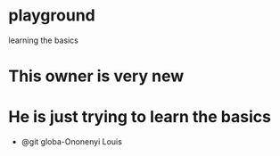 # playground
learning the basics

# This owner is very new
# He is just trying to learn the basics
* @git globa-Ononenyi Louis
